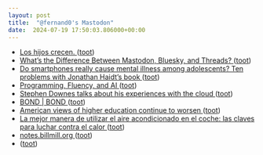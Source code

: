 ```yaml
---
layout: post
title:  "@fernand0's Mastodon"
date:  2024-07-19 17:50:03.806000+00:00
---
```

*  [Los hijos crecen. ](https://avecesunafoto.wordpress.com/2024/07/19/los-hijos-crecen) ([toot](https://mastodon.social/@fernand0/112814417756577776))
*  [What’s the Difference Between Mastodon, Bluesky, and Threads? ](https://www.eff.org/deeplinks/2024/06/whats-difference-between-mastodon-bluesky-and-thread) ([toot](https://mastodon.social/@fernand0/112814257590351351))
*  [Do smartphones really cause mental illness among adolescents? Ten problems with Jonathan Haidt’s book ](https://blogs.lse.ac.uk/parenting4digitalfuture/2024/05/15/haidt) ([toot](https://mastodon.social/@fernand0/112814081145213114))
*  [Programming, Fluency, and AI ](https://www.oreilly.com/radar/programming-fluency-and-ai) ([toot](https://mastodon.social/@fernand0/112813865764406692))
*  [Stephen Downes talks about his experiences with the cloud ](https://archive.reclaim.tv/w/tysi8Am5SUHW27Baz11Ma) ([toot](https://mastodon.social/@fernand0/112813685318610329))
*  [BOND \| BOND ](https://www.bondcap.com/reports/ai) ([toot](https://mastodon.social/@fernand0/112812979603597681))
*  [American views of higher education continue to worsen ](https://bryanalexander.org/horizon-scanning/american-views-of-higher-education-continue-to-worsen) ([toot](https://mastodon.social/@fernand0/112812671354623306))
*  [La mejor manera de utilizar el aire acondicionado en el coche: las claves para luchar contra el calor ](https://www.xataka.com/movilidad/mejor-manera-utilizar-aire-acondicionado-coche-claves-para-luchar-calor-) ([toot](https://mastodon.social/@fernand0/112812444480040631))
*  [notes.billmill.org ](https://notes.billmill.org/blog/2024/06/Serving_a_billion_web_requests_with_boring_code.htm) ([toot](https://mastodon.social/@fernand0/112812281508517365))
*  [ ](https://mastodon.social/users/fernand0/statuses/112812200480509106/activity) ([toot](https://mastodon.social/users/fernand0/statuses/112812200480509106/activity))
